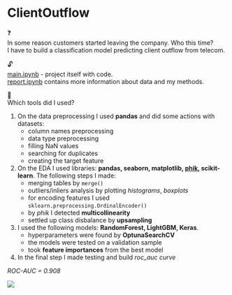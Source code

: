# ClientOutflow

:question: \
In some reason customers started leaving the company. Who this time? \
I have to build a classification model predicting client outflow from telecom.

:unlock: \
[main.ipynb](https://github.com/ssensse/ClientOutflow/blob/main/client_outlow/main.ipynb) - project itself with code. \
[report.ipynb](https://github.com/ssensse/ClientOutflow/blob/main/client_outlow/report.ipynb) contains more information about data and my methods.

:wrench: \
Which tools did I used?
1. On the data preprocessing I used **pandas** and did some actions with datasets:
    + column names preprocessing
    + data type preprocessing
    + filling NaN values
    + searching for duplicates
    + creating the target feature
2. On the EDA I used libraries: **pandas, seaborn, matplotlib, [phik](https://pypi.org/project/phik/), scikit-learn**. The following steps I made:
    + merging tables by `merge()`
    + outliers/inliers analysis by plotting *histograms*, *boxplots*
    + for encoding features I used `sklearn.preprocessing.OrdinalEncoder()`
    + by *phik* I detected **multicollinearity**
    + settled up class disbalance by **upsampling**
3. I used the following models: **RandomForest, LightGBM, Keras**. 
    + hyperparameters were found by **OptunaSearchCV**
    + the models were tested on a validation sample
    + took **feature importances** from the best model
4. In the final step I made testing and build *roc_auc curve*

*ROC-AUC = 0.908*

![](https://user-images.githubusercontent.com/102548885/188219947-3642bf0c-af7f-4e57-9231-903404d63630.png)
